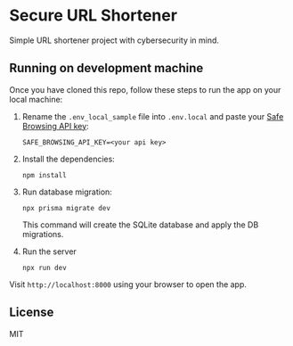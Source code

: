 Secure URL Shortener
====================
Simple URL shortener project with cybersecurity in mind.

## Running on development machine
Once you have cloned this repo, follow these steps to run the app on your local machine:

1.  Rename the `.env_local_sample` file into `.env.local` and paste your [Safe Browsing API key](https://developers.google.com/safe-browsing/v4):

        SAFE_BROWSING_API_KEY=<your api key>

1.  Install the dependencies:

        npm install

1.  Run database migration:

        npx prisma migrate dev

    This command will create the SQLite database and apply the DB migrations.

1.  Run the server

        npx run dev

Visit `http://localhost:8000` using your browser to open the app.

## License 
MIT
